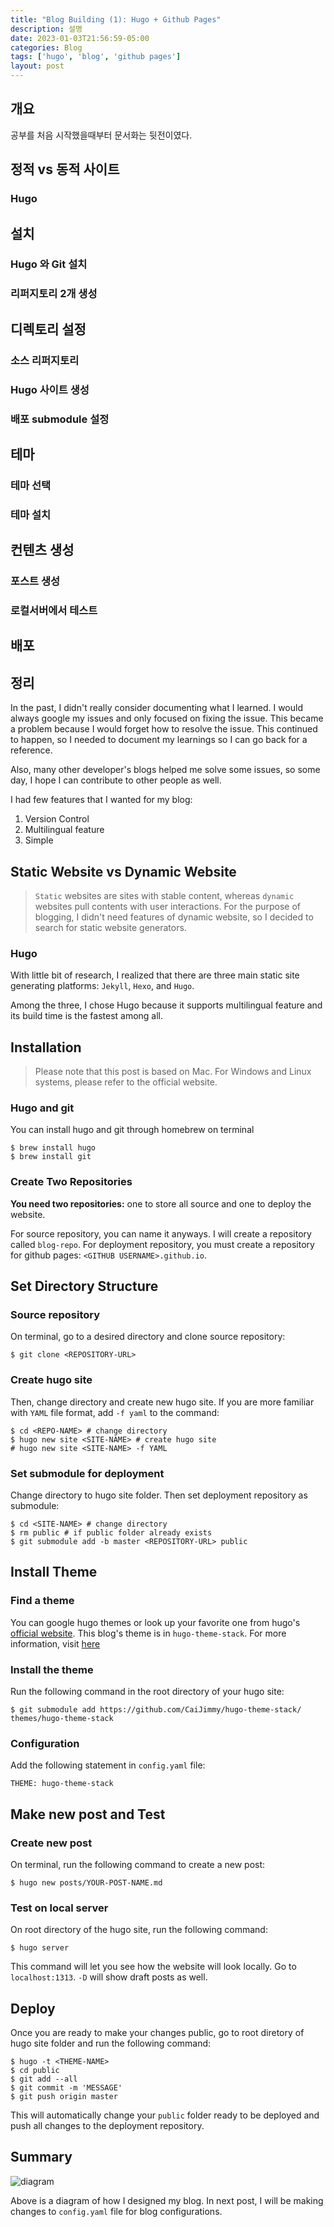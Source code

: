 ```yaml
---
title: "Blog Building (1): Hugo + Github Pages"
description: 설명
date: 2023-01-03T21:56:59-05:00
categories: Blog
tags: ['hugo', 'blog', 'github pages']
layout: post
---
```

## 개요
공부를 처음 시작했을때부터 문서화는 뒷전이였다. 
## 정적 vs 동적 사이트
### Hugo
## 설치
### Hugo 와 Git 설치
### 리퍼지토리 2개 생성
## 디렉토리 설정
### 소스 리퍼지토리
### Hugo 사이트 생성
### 배포 submodule 설정
## 테마
### 테마 선택
### 테마 설치
## 컨텐츠 생성
### 포스트 생성
### 로컬서버에서 테스트
## 배포
## 정리


In the past, I didn't really consider documenting what I learned. I would always google my issues and only focused on fixing the issue. This became a problem because I would forget how to resolve the issue. This continued to happen, so I needed to document my learnings so I can go back for a reference. 

Also, many other developer's blogs helped me solve some issues, so some day, I hope I can contribute to other people as well. 

I had few features that I wanted for my blog:
1. Version Control
2. Multilingual feature
3. Simple

## Static Website vs Dynamic Website
> `Static` websites are sites with stable content, whereas `dynamic` websites pull contents with user interactions. For the purpose of blogging, I didn't need features of dynamic website, so I decided to search for static website generators. 
### Hugo
With little bit of research, I realized that there are three main static site generating platforms: `Jekyll`, `Hexo`, and `Hugo`.

Among the three, I chose Hugo because it supports multilingual feature and its build time is the fastest among all.

## Installation
>Please note that this post is based on Mac. For Windows and Linux systems, please refer to the official website.
### Hugo and git
You can install hugo and git through homebrew on terminal
```
$ brew install hugo
$ brew install git
```
### Create Two Repositories
**You need two repositories:** one to store all source and one to deploy the website.

For source repository, you can name it anyways. I will create a repository called `blog-repo`. 
For deployment repository, you must create a repository for github pages: `<GITHUB USERNAME>.github.io`.

## Set Directory Structure
### Source repository
On terminal, go to a desired directory and clone source repository: 
```
$ git clone <REPOSITORY-URL>
```
### Create hugo site
Then, change directory and create new hugo site. If you are more familiar with `YAML` file format, add `-f yaml` to the command:
```
$ cd <REPO-NAME> # change directory
$ hugo new site <SITE-NAME> # create hugo site
# hugo new site <SITE-NAME> -f YAML
```
### Set submodule for deployment
Change directory to hugo site folder. Then set deployment repository as submodule:

```
$ cd <SITE-NAME> # change directory
$ rm public # if public folder already exists
$ git submodule add -b master <REPOSITORY-URL> public 
```

## Install Theme
### Find a theme
You can google hugo themes or look up your favorite one from hugo's [official website](https://themes.gohugo.io/).
This blog's theme is in `hugo-theme-stack`. For more information, visit [here](https://stack.jimmycai.com/)
### Install the theme
Run the following command in the root directory of your hugo site:
```
$ git submodule add https://github.com/CaiJimmy/hugo-theme-stack/ themes/hugo-theme-stack
```
### Configuration
Add the following statement in `config.yaml` file:
```
THEME: hugo-theme-stack
```

## Make new post and Test
### Create new post
On terminal, run the following command to create a new post:
```
$ hugo new posts/YOUR-POST-NAME.md
```
### Test on local server
On root directory of the hugo site, run the following command:
```
$ hugo server
```
This command will let you see how the website will look locally. Go to `localhost:1313`. `-D` will show draft posts as well. 

## Deploy
Once you are ready to make your changes public, go to root diretory of hugo site folder and run the following command:
```
$ hugo -t <THEME-NAME>
$ cd public
$ git add --all
$ git commit -m 'MESSAGE'
$ git push origin master
```
This will automatically change your `public` folder ready to be deployed and push all changes to the deployment repository.

## Summary
![diagram](blog-diagram.jpg)

Above is a diagram of how I designed my blog. In next post, I will be making changes to `config.yaml` file for blog configurations.